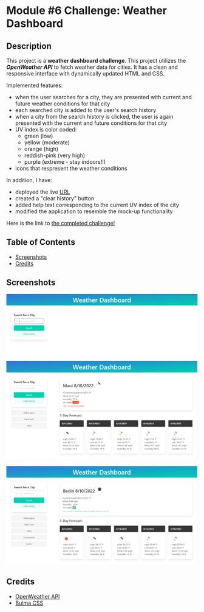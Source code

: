 # Module #6 Challenge: Weather Dashboard

## Description
This project is a **weather dashboard challenge**. This project utilizes the ***OpenWeather API*** to fetch weather data for cities. It has a clean and responsive interface with dynamically updated HTML and CSS.

Implemented features:

* when the user searches for a city, they are presented with current and future weather conditions for that city
* each searched city is added to the user's search history
* when a city from the search history is clicked, the user is again presented with the current and future conditions for that city
* UV index is color coded:
  * green (low)
  * yellow (moderate)
  * orange (high)
  * reddish-pink (very high)
  * purple (extreme - stay indoors!!)
* icons that respresent the weather conditions

In addition, I have:

* deployed the live [URL](https://desguerra.github.io/weather-dashboard/)
* created a "clear history" button
* added help text corresponding to the current UV index of the city
* modified the application to resemble the mock-up functionality

Here is the link to [the completed challenge!](https://desguerra.github.io/weather-dashboard/)


## Table of Contents

* [Screenshots](#screenshots)
* [Credits](#credits)


## Screenshots

![screenshot 1 of project](assets/images/SS1.PNG)

![screenshot 2 of project](assets/images/SS2.PNG)

![screenshot 2 of project](assets/images/SS3.PNG)


## Credits

* [OpenWeather API](https://openweathermap.org/)
* [Bulma CSS](https://bulma.io/)
